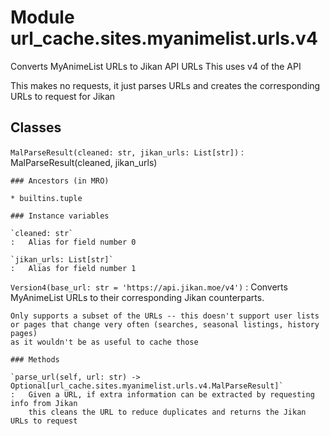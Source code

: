 Module url_cache.sites.myanimelist.urls.v4
==========================================
Converts MyAnimeList URLs to Jikan API URLs
This uses v4 of the API

This makes no requests, it just parses URLs
and creates the corresponding URLs to request for Jikan

Classes
-------

`MalParseResult(cleaned: str, jikan_urls: List[str])`
:   MalParseResult(cleaned, jikan_urls)

    ### Ancestors (in MRO)

    * builtins.tuple

    ### Instance variables

    `cleaned: str`
    :   Alias for field number 0

    `jikan_urls: List[str]`
    :   Alias for field number 1

`Version4(base_url: str = 'https://api.jikan.moe/v4')`
:   Converts MyAnimeList URLs to their corresponding Jikan counterparts.
    
    Only supports a subset of the URLs -- this doesn't support user lists
    or pages that change very often (searches, seasonal listings, history pages)
    as it wouldn't be as useful to cache those

    ### Methods

    `parse_url(self, url: str) ‑> Optional[url_cache.sites.myanimelist.urls.v4.MalParseResult]`
    :   Given a URL, if extra information can be extracted by requesting info from Jikan
        this cleans the URL to reduce duplicates and returns the Jikan URLs to request
